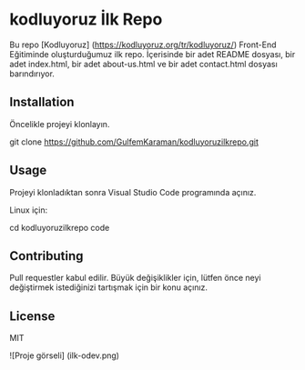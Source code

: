 
# kodluyoruz İlk Repo
Bu repo [Kodluyoruz] (https://kodluyoruz.org/tr/kodluyoruz/) Front-End Eğitiminde oluşturduğumuz ilk repo. İçerisinde bir adet README dosyası, bir adet index.html, bir adet about-us.html ve bir adet contact.html dosyası barındırıyor. 

## Installation
Öncelikle projeyi klonlayın. 

git clone https://github.com/GulfemKaraman/kodluyoruzilkrepo.git

## Usage
Projeyi klonladıktan sonra Visual Studio Code programında açınız. 

Linux için:

cd kodluyoruzilkrepo
code

## Contributing
Pull requestler kabul edilir. Büyük değişiklikler için, lütfen önce neyi değiştirmek istediğinizi tartışmak 
için bir konu açınız. 

## License
MIT

![Proje görseli] (ilk-odev.png)